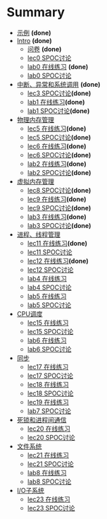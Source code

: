 # Summary

* [示例](README.md) **(done)**
* [Intro](all/1-intro.md) **(done)**
    * [问卷](all/01-1-questionnaire.md) **(done)**
    * [lec0 SPOC讨论](all/01-2-spoc-discussion.md)
    * [lab0 在线练习](all/01-3-lab0-quiz.md) **(done)**
    * [lab0 SPOC讨论](all/01-3-lab0-spoc-discussion.md)
* [中断、异常和系统调用](all/2-intr.md) **(done)**
    * [lec3 SPOC讨论](all/02-1-spoc-discussion.md)**(done)**
    * [lab1 在线练习](all/02-2-lab1-quiz.md)**(done)**
    * [lab1 SPOC讨论](all/02-2-lab1-spoc-discussion.md)**(done)**
* [物理内存管理](all/3&4-pmm.md)
    * [lec5 在线练习](all/03-1-quiz.md)**(done)**
    * [lec5 SPOC讨论](all/03-1-spoc-discussion.md)**(done)**
    * [lec6 在线练习](all/03-2-quiz.md)**(done)**
    * [lec6 SPOC讨论](all/03-2-spoc-discussion.md)**(done)**
    * [lab2 在线练习](all/03-3-lab2-quiz.md)**(done)**
    * [lab2 SPOC讨论](all/03-3-lab2-spoc-discussion.md)**(done)**
* [虚拟内存管理](all/5&6-vmm.md)
    * [lec8 SPOC讨论](all/04-1-spoc-discussion.md)**(done)**
    * [lec9 在线练习](all/04-2-quiz.md)**(done)**
    * [lec9 SPOC讨论](all/04-2-spoc-discussion.md)**(done)**
    * [lab3 在线练习](all/04-3-lab3-quiz.md)**(done)**
    * [lab3 SPOC讨论](all/04-3-lab3-spoc-discussion.md)**(done)**  
* [进程、线程管理](all/7-process&thread.md)
    * [lec11 在线练习](all/05-1-quiz.md)**(done)**
    * [lec11 SPOC讨论](all/05-1-spoc-discussion.md)
    * [lec12 在线练习](all/05-2-quiz.md)**(done)**
    * [lec12 SPOC讨论](all/05-2-spoc-discussion.md)
    * [lab4 在线练习](all/05-3-lab4-quiz.md)
    * [lab4 SPOC讨论](all/05-3-lab4-spoc-discussion.md)
    * [lab5 在线练习](all/05-4-lab5-quiz.md)
    * [lab5 SPOC讨论](all/05-4-lab5-spoc-discussion.md)    
* [CPU调度](all/8-sched.md)
    * [lec15 在线练习](all/06-1-quiz.md)
    * [lec15 SPOC讨论](all/06-1-spoc-discussion.md)
    * [lab6 在线练习](all/06-2-lab6-quiz.md)
    * [lab6 SPOC讨论](all/06-2-lab6-spoc-discussion.md)     
* [同步](all/9-sync.md)
    * [lec17 在线练习](all/07-1-quiz.md)
    * [lec17 SPOC讨论](all/07-1-spoc-discussion.md)    
    * [lec18 在线练习](all/07-2-quiz.md)    
    * [lec18 SPOC讨论](all/07-2-spoc-discussion.md)
    * [lec19 在线练习](all/07-3-lab7-quiz.md)      
    * [lab7 SPOC讨论](all/07-3-lab7-spoc-discussion.md)          
* [死锁和进程间通信](all/11-deadlock.md)
    * [lec20 在线练习](all/08-1-quiz.md)
    * [lec20 SPOC讨论](all/08-1-spoc-discussion.md)
* [文件系统](all/12-filesystem.md)
    * [lec21 在线练习](all/09-1-quiz.md)
    * [lec21 SPOC讨论](all/09-1-spoc-discussion.md)
    * [lab8 在线练习](all/09-2-lab8-quiz.md)      
    * [lab8 SPOC讨论](all/09-2-lab8-spoc-discussion.md)          
* [I/O子系统](all/13-io.md)
    * [lec23 在线练习](all/10-1-quiz.md)
    * [lec23 SPOC讨论](all/10-1-spoc-discussion.md)

